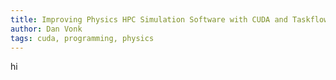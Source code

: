 ```yaml
---
title: Improving Physics HPC Simulation Software with CUDA and Taskflow
author: Dan Vonk
tags: cuda, programming, physics
---
```


hi

<!--more-->

